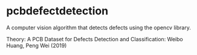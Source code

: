 # pcbdefectdetection
A computer vision algorithm that detects defects using the opencv library. 

Theory:
A PCB Dataset for Defects Detection and Classification: Weibo Huang, Peng Wei (2019)
